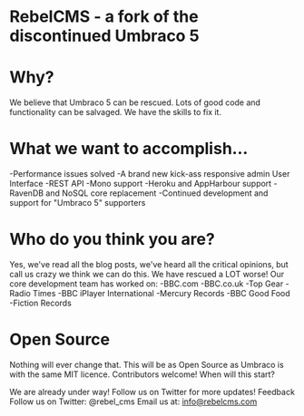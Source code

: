 RebelCMS - a fork of the discontinued Umbraco 5
===============

Why?
===============
We believe that Umbraco 5 can be rescued. Lots of good code and functionality can be salvaged.
We have the skills to fix it.

What we want to accomplish…
===============
-Performance issues solved
-A brand new kick-ass responsive admin User Interface
-REST API
-Mono support
-Heroku and AppHarbour support
-RavenDB and NoSQL core replacement
-Continued development and support for "Umbraco 5" supporters

Who do you think you are?
===============
Yes, we've read all the blog posts, we've heard all the critical opinions, but call us crazy we think we can do this. We have rescued a LOT worse!
Our core development team has worked on:
-BBC.com
-BBC.co.uk
-Top Gear
-Radio Times
-BBC iPlayer International
-Mercury Records
-BBC Good Food
-Fiction Records

Open Source
===============

Nothing will ever change that. This will be as Open Source as Umbraco is with the same MIT licence. Contributors welcome!
When will this start?

We are already under way! Follow us on Twitter for more updates!
Feedback
Follow us on Twitter: @rebel_cms
Email us at: info@rebelcms.com